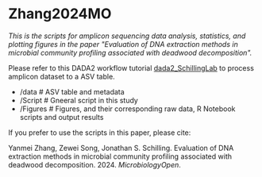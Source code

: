 # Zhang2024MO

*This is the scripts for amplicon sequencing data analysis, statistics, and plotting figures in the paper "Evaluation of DNA extraction methods in microbial community profiling associated with deadwood decomposition".*

Please refer to this DADA2 workflow tutorial [dada2_SchillingLab](https://github.com/Yanmei-Zhang/DADA2_SchillingLab) to process amplicon dataset to a ASV table.

- /data # ASV table and metadata
- /Script # Gneeral script in this study
- /Figures # Figures, and their corresponding raw data, R Notebook scripts and output results

If you prefer to use the scripts in this paper, please cite:

Yanmei Zhang, Zewei Song, Jonathan S. Schilling. Evaluation of DNA extraction methods in microbial community profiling associated with deadwood decomposition. 2024. *MicrobiologyOpen*.
